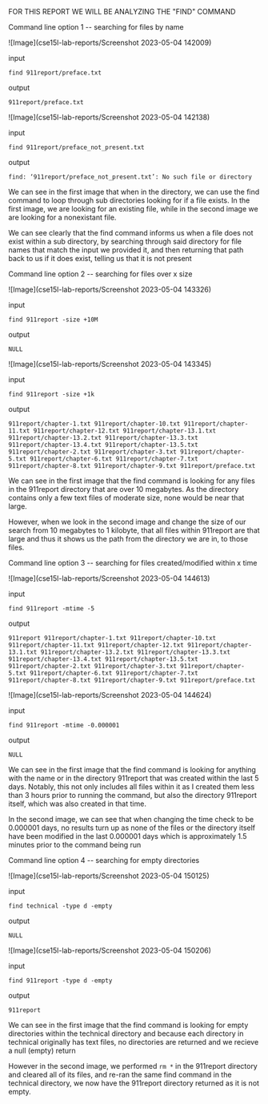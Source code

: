 FOR THIS REPORT WE WILL BE ANALYZING THE "FIND" COMMAND

Command line option 1 -- searching for files by name

![Image](cse15l-lab-reports/Screenshot 2023-05-04 142009)

input

`find 911report/preface.txt`

output

`911report/preface.txt`

![Image](cse15l-lab-reports/Screenshot 2023-05-04 142138)

input

`find 911report/preface_not_present.txt`

output

`find: ‘911report/preface_not_present.txt’: No such file or directory`

We can see in the first image that when in the directory, we can use the find command to loop through sub directories looking for if a file exists.  In the first image, we are looking for an existing file, while in the second image we are looking for a nonexistant file.  

We can see clearly that the find command informs us when a file does not exist within a sub directory, by searching through said directory for file names that match the input we provided it, and then returning that path back to us if it does exist, telling us that it is not present

Command line option 2 -- searching for files over x size

![Image](cse15l-lab-reports/Screenshot 2023-05-04 143326)

input

`find 911report -size +10M`

output

`NULL`

![Image](cse15l-lab-reports/Screenshot 2023-05-04 143345)

input

`find 911report -size +1k`

output

`911report/chapter-1.txt
911report/chapter-10.txt
911report/chapter-11.txt
911report/chapter-12.txt
911report/chapter-13.1.txt
911report/chapter-13.2.txt
911report/chapter-13.3.txt
911report/chapter-13.4.txt
911report/chapter-13.5.txt
911report/chapter-2.txt
911report/chapter-3.txt
911report/chapter-5.txt
911report/chapter-6.txt
911report/chapter-7.txt
911report/chapter-8.txt
911report/chapter-9.txt
911report/preface.txt`

We can see in the first image that the find command is looking for any files in the 911report directory that are over 10 megabytes.  As the directory contains only a few text files of moderate size, none would be near that large.

However, when we look in the second image and change the size of our search from 10 megabytes to 1 kilobyte, that all files within 911report are that large and thus it shows us the path from the directory we are in, to those files.

Command line option 3 -- searching for files created/modified within x time

![Image](cse15l-lab-reports/Screenshot 2023-05-04 144613)

input

`find 911report -mtime -5`

output

`911report
911report/chapter-1.txt
911report/chapter-10.txt
911report/chapter-11.txt
911report/chapter-12.txt
911report/chapter-13.1.txt
911report/chapter-13.2.txt
911report/chapter-13.3.txt
911report/chapter-13.4.txt
911report/chapter-13.5.txt
911report/chapter-2.txt
911report/chapter-3.txt
911report/chapter-5.txt
911report/chapter-6.txt
911report/chapter-7.txt
911report/chapter-8.txt
911report/chapter-9.txt
911report/preface.txt`

![Image](cse15l-lab-reports/Screenshot 2023-05-04 144624)

input 

`find 911report -mtime -0.000001`

output

`NULL`

We can see in the first image that the find command is looking for anything with the name or in the directory 911report that was created within the last 5 days.  Notably, this not only includes all files within it as I created them less than 3 hours prior to running the command, but also the directory 911report itself, which was also created in that time.

In the second image, we can see that when changing the time check to be 0.000001 days, no results turn up as none of the files or the directory itself have been modified in the last 0.000001 days which is approximately 1.5 minutes prior to the command being run

Command line option 4 -- searching for empty directories

![Image](cse15l-lab-reports/Screenshot 2023-05-04 150125)

input

`find technical -type d -empty`

output

`NULL`

![Image](cse15l-lab-reports/Screenshot 2023-05-04 150206)

input

`find 911report -type d -empty`

output

`911report`

We can see in the first image that the find command is looking for empty directories within the technical directory and because each directory in technical originally has text files, no directories are returned and we recieve a null (empty) return

However in the second image, we performed `rm *` in the 911report directory and cleared all of its files, and re-ran the same find command in the technical directory, we now have the 911report directory returned as it is not empty.  
